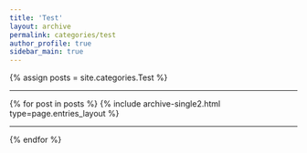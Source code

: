 ```yaml
---
title: 'Test'
layout: archive
permalink: categories/test
author_profile: true
sidebar_main: true
---
```


{% assign posts = site.categories.Test %} <hr />
{% for post in posts %} {% include archive-single2.html type=page.entries_layout %} <hr />{% endfor %}

&nbsp;
